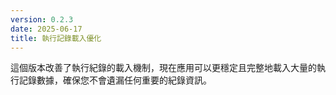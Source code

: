 ```yaml
---
version: 0.2.3
date: 2025-06-17
title: 執行記錄載入優化
---
```

這個版本改善了執行紀錄的載入機制，現在應用可以更穩定且完整地載入大量的執行記錄數據，確保您不會遺漏任何重要的紀錄資訊。
